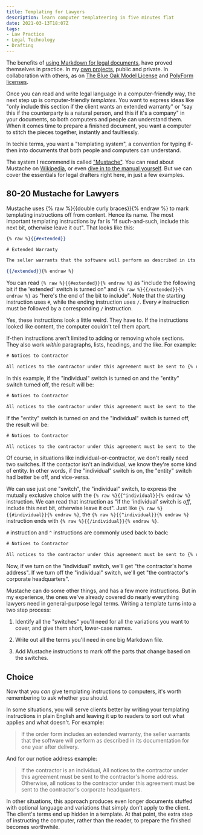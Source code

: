 ```yaml
---
title: Templating for Lawyers
description: learn computer templateering in five minutes flat
date: 2021-03-13T18:07Z
tags:
- Law Practice
- Legal Technology
- Drafting
---
```


The benefits of [using Markdown for legal documents](https://type.commonform.org/), have proved themselves in practice.  In my [own projects](https://projects.kemitchell.com/), public and private.  In collaboration with others, as on [The Blue Oak Model License](https://blueoakcouncil.org/license/1.0.0) and [PolyForm licenses](https://polyformproject.org/licenses).

Once you can read and write legal language in a computer-friendly way, the next step up is computer-friendly _templates_.  You want to express ideas like "only include this section if the client wants an extended warranty" or "say this if the counterparty is a natural person, and this if it's a company" in your documents, so both computers and people can understand them.  When it comes time to prepare a finished document, you want a computer to stitch the pieces together, instantly and faultlessly.

In techie terms, you want a "templating system", a convention for typing if-then into documents that both people and computers can understand.

The system I recommend is called ["Mustache"](https://mustache.github.io/mustache.5.html).  You can read about Mustache on [Wikipedia](https://mustache.github.io/), or even [dive in to the manual yourself](https://en.wikipedia.org/wiki/Mustache_(template_system)).  But we can cover the essentials for legal drafters right here, in just a few examples.

## 80-20 Mustache for Lawyers

Mustache uses {% raw %}{{double curly braces}}{% endraw %} to mark templating instructions off from content.  Hence its name.  The most important templating instructions by far is "if such-and-such, include this next bit, otherwise leave it out".  That looks like this:

```mustache
{% raw %}{{#extended}}

# Extended Warranty

The seller warrants that the software will perform as described in its documentation for one year after delivery.

{{/extended}}{% endraw %}
```

You can read `{% raw %}{{#extended}}{% endraw %}` as "include the following bit if the 'extended' switch is turned on" and `{% raw %}{{/extended}}{% endraw %}` as "here's the end of the bit to include".  Note that the starting instruction uses `#`, while the ending instruction uses `/`.  Every `#` instruction must be followed by a corresponding `/` instruction.

Yes, these instructions look a little weird.  They have to.  If the instructions looked like content, the computer couldn't tell them apart.

If-then instructions aren't limited to adding or removing whole sections.  They also work _within_ paragraphs, lists, headings, and the like.  For example:

```mustache
# Notices to Contractor

All notices to the contractor under this agreement must be sent to {% raw %}{{#individual}}{% endraw %}the contractor's home address{% raw %}{{/individual}}{% endraw %}{% raw %}{{#entity}}{% endraw %}the contractor's corporate headquarters{% raw %}{{/entity}}{% endraw %}.
```

In this example, if the "individual" switch is turned on and the "entity" switch turned off, the result will be:

```mustache
# Notices to Contractor

All notices to the contractor under this agreement must be sent to the contractor's home address.
```

If the "entity" switch is turned on and the "individual" switch is turned off, the result will be:

```mustache
# Notices to Contractor

All notices to the contractor under this agreement must be sent to the contractor's corporate headquarters.
```

Of course, in situations like individual-or-contractor, we don't really need two switches.  If the contactor isn't an individual, we know they're some kind of entity.  In other words, if the "individual" switch is on, the "entity" switch had better be off, and vice-versa.

We can use just one "switch", the "individual" switch, to express the mutually exclusive choice with the `{% raw %}{{^individual}}{% endraw %}` instruction.  We can read that instruction as "if the 'individual' switch is _off_, include this next bit, otherwise leave it out".  Just like `{% raw %}{{#individual}}{% endraw %}`, the `{% raw %}{{^individual}}{% endraw %}` instruction ends with `{% raw %}{{/individual}}{% endraw %}`.

`#` instruction and `^` instructions are commonly used back to back:

```mustache
# Notices to Contractor

All notices to the contractor under this agreement must be sent to {% raw %}{{#individual}}{% endraw %}the contractor's home address{% raw %}{{/individual}}{% endraw %}{% raw %}{{^individual}}{% endraw %}the contractor's corporate headquarters{% raw %}{{/individual}}{% endraw %}.
```

Now, if we turn on the "individual" switch, we'll get "the contractor's home address".  If we turn off the "individual" switch, we'll get "the contractor's corporate headquarters".

Mustache can do some other things, and has a few more instructions.  But in my experience, the ones we've already covered do nearly everything lawyers need in general-purpose legal terms.  Writing a template turns into a two step process:

1.  Identify all the "switches" you'll need for all the variations you want to cover, and give them short, lower-case names.

2.  Write out all the terms you'll need in one big Markdown file.

3.  Add Mustache instructions to mark off the parts that change based on the switches.

## Choice

Now that you _can_ give templating instructions to computers, it's worth remembering to ask whether you should.

In some situations, you will serve clients better by writing your templating instructions in plain English and leaving it up to readers to sort out what applies and what doesn't.  For example:

> If the order form includes an extended warranty, the seller warrants that the software will perform as described in its documentation for one year after delivery.

And for our notice address example:

> If the contractor is an individual, All notices to the contractor under this agreement must be sent to the contractor's home address.  Otherwise, all notices to the contractor under this agreement must be sent to the contractor's corporate headquarters.

In other situations, this approach produces even longer documents stuffed with optional language and variations that simply don't apply to the client.  The client's terms end up hidden in a template.  At that point, the extra step of instructing the computer, rather than the reader, to prepare the finished becomes worthwhile.
